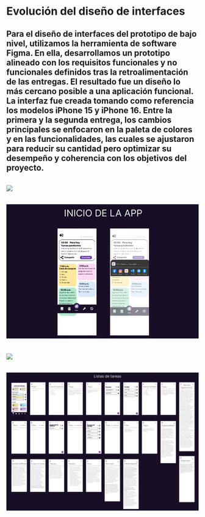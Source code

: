 # Evolución del diseño de interfaces
Para el diseño de interfaces del prototipo de bajo nivel, utilizamos la herramienta de software Figma. En ella, desarrollamos un prototipo alineado con los requisitos funcionales y no funcionales definidos tras la retroalimentación de las entregas. El resultado fue un diseño lo más cercano posible a una aplicación funcional. La interfaz fue creada tomando como referencia los modelos iPhone 15 y iPhone 16. Entre la primera y la segunda entrega, los cambios principales se enfocaron en la paleta de colores y en las funcionalidades, las cuales se ajustaron para reducir su cantidad pero optimizar su desempeño y coherencia con los objetivos del proyecto.
---
![](https://github.com/raul-baul/Proyecto-Block-N/blob/Tercera-Entrega/Assets/INICIO.PN)
---
![](https://github.com/raul-baul/Proyecto-Block-N/blob/Tercera--Entrega/Assets/INICIO%20DE%20LA%20APP.PNG)
---
![](https://github.com/raul-baul/Proyecto-Block-N/blob/Tercera--Entrega/Assets/Configuraci%C3%B3n.PNG)
---
![](https://github.com/raul-baul/Proyecto-Block-N/blob/Tercera--Entrega/Assets/Lista%20de%20tareas.PNG)
---
